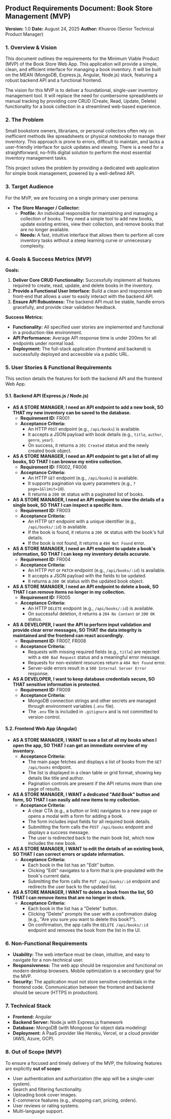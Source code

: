 ## Product Requirements Document: Book Store Management (MVP)

**Version:** 1.0
**Date:** August 24, 2025
**Author:** Khusroo (Senior Technical Product Manager)

### 1. Overview & Vision

This document outlines the requirements for the Minimum Viable Product (MVP) of the Book Store Web App. This application will provide a simple, clean, and efficient interface for managing a book inventory. It will be built on the MEAN (MongoDB, Express.js, Angular, Node.js) stack, featuring a robust backend API and a functional frontend.

The vision for this MVP is to deliver a foundational, single-user inventory management tool. It will replace the need for cumbersome spreadsheets or manual tracking by providing core CRUD (Create, Read, Update, Delete) functionality for a book collection in a streamlined web-based experience.

### 2. The Problem

Small bookstore owners, librarians, or personal collectors often rely on inefficient methods like spreadsheets or physical notebooks to manage their inventory. This approach is prone to errors, difficult to maintain, and lacks a user-friendly interface for quick updates and viewing. There is a need for a straightforward, no-frills digital solution to perform the most essential inventory management tasks.

This project solves the problem by providing a dedicated web application for simple book management, powered by a well-defined API.

### 3. Target Audience

For the MVP, we are focusing on a single primary user persona:

*   **The Store Manager / Collector:**
    *   **Profile:** An individual responsible for maintaining and managing a collection of books. They need a simple tool to add new books, update existing entries, view their collection, and remove books that are no longer available.
    *   **Needs:** A fast, intuitive interface that allows them to perform all core inventory tasks without a steep learning curve or unnecessary complexity.

### 4. Goals & Success Metrics (MVP)

**Goals:**

1.  **Deliver Core CRUD Functionality:** Successfully implement all features required to create, read, update, and delete books in the inventory.
2.  **Provide a Functional User Interface:** Build a clean and responsive web front-end that allows a user to easily interact with the backend API.
3.  **Ensure API Robustness:** The backend API must be stable, handle errors gracefully, and provide clear validation feedback.

**Success Metrics:**

*   **Functionality:** All specified user stories are implemented and functional in a production-like environment.
*   **API Performance:** Average API response time is under 200ms for all endpoints under normal load.
*   **Deployment:** The full-stack application (frontend and backend) is successfully deployed and accessible via a public URL.

### 5. User Stories & Functional Requirements

This section details the features for both the backend API and the frontend Web App.

#### 5.1. Backend API (Express.js / Node.js)

*   **AS A STORE MANAGER, I need an API endpoint to add a new book, SO THAT my new inventory can be saved to the database.**
    *   **Requirement ID:** FR001
    *   **Acceptance Criteria:**
        *   An HTTP `POST` endpoint (e.g., `/api/books`) is available.
        *   It accepts a JSON payload with book details (e.g., `title`, `author`, `genre`, `year`).
        *   On success, it returns a `201 Created` status and the newly created book object.
*   **AS A STORE MANAGER, I need an API endpoint to get a list of all my books, SO THAT I can browse my entire collection.**
    *   **Requirement ID:** FR002, FR006
    *   **Acceptance Criteria:**
        *   An HTTP `GET` endpoint (e.g., `/api/books`) is available.
        *   It supports pagination via query parameters (e.g., `?page=1&limit=10`).
        *   It returns a `200 OK` status with a paginated list of books.
*   **AS A STORE MANAGER, I need an API endpoint to view the details of a single book, SO THAT I can inspect a specific item.**
    *   **Requirement ID:** FR003
    *   **Acceptance Criteria:**
        *   An HTTP `GET` endpoint with a unique identifier (e.g., `/api/books/:id`) is available.
        *   If the book is found, it returns a `200 OK` status with the book's full details.
        *   If the book is not found, it returns a `404 Not Found` error.
*   **AS A STORE MANAGER, I need an API endpoint to update a book's information, SO THAT I can keep my inventory details accurate.**
    *   **Requirement ID:** FR004
    *   **Acceptance Criteria:**
        *   An HTTP `PUT` or `PATCH` endpoint (e.g., `/api/books/:id`) is available.
        *   It accepts a JSON payload with the fields to be updated.
        *   It returns a `200 OK` status with the updated book object.
*   **AS A STORE MANAGER, I need an API endpoint to delete a book, SO THAT I can remove items no longer in my collection.**
    *   **Requirement ID:** FR005
    *   **Acceptance Criteria:**
        *   An HTTP `DELETE` endpoint (e.g., `/api/books/:id`) is available.
        *   On successful deletion, it returns a `204 No Content` or `200 OK` status.
*   **AS A DEVELOPER, I want the API to perform input validation and provide clear error messages, SO THAT the data integrity is maintained and the frontend can react accordingly.**
    *   **Requirement ID:** FR007, FR008
    *   **Acceptance Criteria:**
        *   Requests with missing required fields (e.g., `title`) are rejected with a `400 Bad Request` status and a meaningful error message.
        *   Requests for non-existent resources return a `404 Not Found` error.
        *   Server-side errors result in a `500 Internal Server Error` response.
*   **AS A DEVELOPER, I want to keep database credentials secure, SO THAT sensitive information is protected.**
    *   **Requirement ID:** FR009
    *   **Acceptance Criteria:**
        *   MongoDB connection strings and other secrets are managed through environment variables (`.env` file).
        *   The `.env` file is included in `.gitignore` and is not committed to version control.

#### 5.2. Frontend Web App (Angular)

*   **AS A STORE MANAGER, I WANT to see a list of all my books when I open the app, SO THAT I can get an immediate overview of my inventory.**
    *   **Acceptance Criteria:**
        *   The main page fetches and displays a list of books from the `GET /api/books` endpoint.
        *   The list is displayed in a clean table or grid format, showing key details like title and author.
        *   Pagination controls are present if the API returns more than one page of results.
*   **AS A STORE MANAGER, I WANT a dedicated "Add Book" button and form, SO THAT I can easily add new items to my collection.**
    *   **Acceptance Criteria:**
        *   A clear CTA (e.g., a button or link) navigates to a new page or opens a modal with a form for adding a book.
        *   The form includes input fields for all required book details.
        *   Submitting the form calls the `POST /api/books` endpoint and displays a success message.
        *   The user is redirected back to the main book list, which now includes the new book.
*   **AS A STORE MANAGER, I WANT to edit the details of an existing book, SO THAT I can correct errors or update information.**
    *   **Acceptance Criteria:**
        *   Each book in the list has an "Edit" button.
        *   Clicking "Edit" navigates to a form that is pre-populated with the book's current data.
        *   Submitting the form calls the `PUT /api/books/:id` endpoint and redirects the user back to the updated list.
*   **AS A STORE MANAGER, I WANT to delete a book from the list, SO THAT I can remove items that are no longer in stock.**
    *   **Acceptance Criteria:**
        *   Each book in the list has a "Delete" button.
        *   Clicking "Delete" prompts the user with a confirmation dialog (e.g., "Are you sure you want to delete this book?").
        *   On confirmation, the app calls the `DELETE /api/books/:id` endpoint and removes the book from the list in the UI.

### 6. Non-Functional Requirements

*   **Usability:** The web interface must be clean, intuitive, and easy to navigate for a non-technical user.
*   **Responsiveness:** The web app should be responsive and functional on modern desktop browsers. Mobile optimization is a secondary goal for the MVP.
*   **Security:** The application must not store sensitive credentials in the frontend code. Communication between the frontend and backend should be secure (HTTPS in production).

### 7. Technical Stack

*   **Frontend:** Angular
*   **Backend Server:** Node.js with Express.js framework
*   **Database:** MongoDB (with Mongoose for object data modeling)
*   **Deployment:** A PaaS provider like Heroku, Vercel, or a cloud provider (AWS, Azure, GCP).

### 8. Out of Scope (MVP)

To ensure a focused and timely delivery of the MVP, the following features are explicitly **out of scope**:
*   User authentication and authorization (the app will be a single-user system).
*   Search and filtering functionality.
*   Uploading book cover images.
*   E-commerce features (e.g., shopping cart, pricing, orders).
*   User reviews or rating systems.
*   Multi-language support.